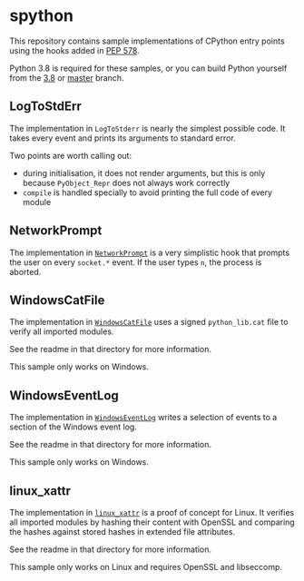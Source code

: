 spython
=======

This repository contains sample implementations of CPython entry points
using the hooks added in [PEP 578](https://www.python.org/dev/peps/pep-0578/).

Python 3.8 is required for these samples, or you can build Python yourself
from the [3.8](https://github.com/python/cpython/tree/3.8) or
[master](https://github.com/python/cpython) branch.

LogToStdErr
-----------

The implementation in `LogToStderr` is nearly the simplest possible
code. It takes every event and prints its arguments to standard error.

Two points are worth calling out:
* during initialisation, it does not render arguments, but this is only
  because `PyObject_Repr` does not always work correctly
* `compile` is handled specially to avoid printing the full code of
  every module

NetworkPrompt
-------------

The implementation in [`NetworkPrompt`](NetworkPrompt) is a very
simplistic hook that prompts the user on every `socket.*` event.
If the user types `n`, the process is aborted.

WindowsCatFile
--------------

The implementation in [`WindowsCatFile`](WindowsCatFile)
uses a signed `python_lib.cat` file to verify all imported modules.

See the readme in that directory for more information.

This sample only works on Windows.

WindowsEventLog
---------------

The implementation in [`WindowsEventLog`](WindowsEventLog)
writes a selection of events to a section of the Windows event log.

See the readme in that directory for more information.

This sample only works on Windows.

linux_xattr
-----------

The implementation in [`linux_xattr`](linux_xattr) is a proof of
concept for Linux. It verifies all imported modules by hashing their
content with OpenSSL and comparing the hashes against stored hashes in
extended file attributes.

See the readme in that directory for more information.

This sample only works on Linux and requires OpenSSL and libseccomp.
